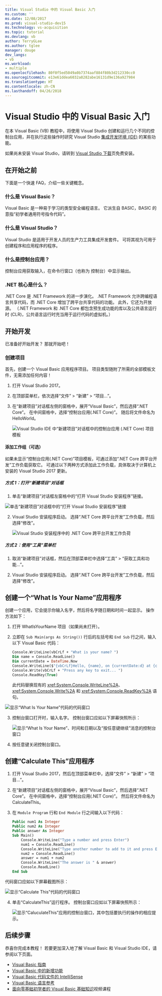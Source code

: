 ```yaml
---
title: Visual Studio 中的 Visual Basic 入门
ms.custom: ''
ms.date: 12/08/2017
ms.prod: visual-studio-dev15
ms.technology: vs-acquisition
ms.topic: tutorial
ms.devlang: vb
author: TerryGLee
ms.author: tglee
manager: douge
dev_langs:
- vb
ms.workload:
- multiple
ms.openlocfilehash: 80f0f5ed5049a0b7374aaf884f80b3d212330cc0
ms.sourcegitcommit: e13e61ddea6032a8282abe16131d9e136a927984
ms.translationtype: HT
ms.contentlocale: zh-CN
ms.lasthandoff: 04/26/2018
---
```

# <a name="getting-started-with-visual-basic-in-visual-studio"></a>Visual Studio 中的 Visual Basic 入门

在本 Visual Basic (VB) 教程中，将使用 Visual Studio 创建和运行几个不同的控制台应用，并在执行这些操作时研究 Visual Studio [集成开发环境 (IDE)](visual-studio-ide.md) 的某些功能。

如果尚未安装 Visual Studio，请转到 [Visual Studio 下载](https://aka.ms/vsdownload?utm_source=mscom&utm_campaign=msdocs)页免费安装。

## <a name="before-you-begin"></a>在开始之前

下面是一个快速 FAQ，介绍一些关键概念。

### <a name="what-is-visual-basic"></a>什么是 Visual Basic？

Visual Basic 是一种易于学习的类型安全编程语言。 它派生自 BASIC，BASIC 的意指“初学者通用符号指令代码”。

### <a name="what-is-visual-studio"></a>什么是 Visual Studio？

Visual Studio 是适用于开发人员的生产力工具集成开发套件。 可将其视为可用于创建程序和应用程序的程序。

### <a name="what-is-a-console-app"></a>什么是控制台应用？

控制台应用获取输入，在命令行窗口（也称为 控制台）中显示输出。

### <a name="what-is-net-core"></a>.NET 核心是什么？

.NET Core 是 .NET Framework 的进一步演化。 .NET Framework 允许跨编程语言共享代码，而 .NET Core 增加了跨平台共享代码的功能。 此外，它还为开放源。 （.NET Framework 和 .NET Core 都包含预生成功能的库以及公共语言运行时 (CLR)，公共语言运行时充当用于运行代码的虚拟机。）

## <a name="start-developing"></a>开始开发

已准备好开始开发？ 那就开始吧！

### <a name="create-a-project"></a>创建项目

首先，创建一个 Visual Basic 应用程序项目。 项目类型随附了所需的全部模板文件，无需添加任何内容！

1. 打开 Visual Studio 2017。

2. 在顶部菜单栏，依次选择“文件” > “新建” > “项目...”。

3. 在“新建项目”对话框左侧的窗格中，展开“Visual Basic”，然后选择“.NET Core”。 在中间窗格中，选择“控制台应用(.NET Core)”。 随后将文件命名为 HelloWorld。  

   ![Visual Studio IDE 中“新建项目”对话框中的控制台应用 (.NET Core) 项目模板](../ide/media/new-project-vb-dotnetcore-whatisyourname-console-app.png)

#### <a name="add-a-workgroup-optional"></a>添加工作组（可选）
如果未显示“控制台应用(.NET Core)”项目模板，可通过添加“.NET Core 跨平台开发”工作负载获取它。 可通过以下两种方式添加此工作负载，具体取决于计算机上安装的 Visual Studio 2017 更新。

##### <a name="option-1-use-the-new-project-dialog-box"></a>方式 1：打开“新建项目”对话框
1. 单击“新建项目”对话框左窗格中的“打开 Visual Studio 安装程序”链接。

  ![单击“新建项目”对话框中的“打开 Visual Studio 安装程序”链接](../ide/media/vs-open-visual-studio-installer-generic.png)

2. Visual Studio 安装程序启动。 选择“.NET Core 跨平台开发”工作负载，然后选择“修改”。

   ![Visual Studio 安装程序中的 .NET Core 跨平台开发工作负荷](../ide/media/dot-net-core-xplat-dev-workload.png)

##### <a name="option-2-use-the-tools-menu-bar"></a>方式 2：使用“工具”菜单栏

1. 取消“新建项目”对话框，然后在顶部菜单栏中选择“工具” > “获取工具和功能...”。

2. Visual Studio 安装程序启动。 选择“.NET Core 跨平台开发”工作负载，然后选择“修改”。   

## <a name="create-a-what-is-your-name-application"></a>创建一个“What Is Your Name”应用程序

创建一个应用，它会提示你输入名字，然后将名字随日期和时间一起显示。 操作方法如下：

1. 打开 WhatIsYourName 项目（如果尚未打开）。

2. 立即在 `Sub Main(args As String())` 行后的左括号和 `End Sub` 行之间，输入以下 Visual Basic 代码：

     ```vb
     Console.WriteLine(vbCrLf + "What is your name? ")
     Dim name = Console.ReadLine()
     Dim currentDate = DateTime.Now
     Console.WriteLine($"{vbCrLf}Hello, {name}, on {currentDate:d} at {currentDate:t}")
     Console.Write(vbCrLf + "Press any key to exit... ")
     Console.ReadKey(True)
    ```

    此代码替换现有的 <xref:System.Console.WriteLine%2A>、<xref:System.Console.Write%2A> 和 <xref:System.Console.ReadKey%2A> 语句。

 ![显示“What Is Your Name”代码的代码窗口](../ide/media/vb-codewindow-what-name.png)

3. 控制台窗口打开时，输入名字。 控制台窗口应如以下屏幕快照所示：

   ![显示“What Is Your Name”、时间和日期以及“按任意键继续”消息的控制台窗口](../ide/media/vb-console-what-name.png)

5. 按任意键关闭控制台窗口。

## <a name="create-a-calculate-this-application"></a>创建“Calculate This”应用程序

1. 打开 Visual Studio 2017，然后在顶部菜单栏中，选择“文件” > “新建” > “项目...”。

2. 在“新建项目”对话框左侧的窗格中，展开“Visual Basic”，然后选择“.NET Core”。 在中间窗格中，选择“控制台应用(.NET Core)”。 然后将文件命名为 CalculateThis。  

3. 在 `Module Program` 行和 `End Module` 行之间输入以下代码：

   ```vb
   Public num1 As Integer
   Public num2 As Integer
   Public answer As Integer
   Sub Main()
       Console.WriteLine("Type a number and press Enter")
       num1 = Console.ReadLine()
       Console.WriteLine("Type another number to add to it and press Enter")
       num2 = Console.ReadLine()
       answer = num1 + num2
       Console.WriteLine("The answer is " & answer)
       Console.ReadLine()
   End Sub
   ```

  代码窗口应如以下屏幕截图所示：

   ![显示“Calculate This”代码的代码窗口](../ide/media/vb-codewindow-calculate-this.png)

4. 单击“CalculateThis”运行程序。 控制台窗口应如以下屏幕快照所示：       

    ![显示“CaluculateThis”应用的控制台窗口，其中包括要执行的操作的相应提示。](../ide/media/vb-console-calculate-this.png)

## <a name="next-steps"></a>后续步骤

恭喜你完成本教程！ 若要更加深入地了解 Visual Basic 和 Visual Studio IDE，请参阅以下页面。

* [Visual Basic 指南](/dotnet/visual-basic/index)
* [Visual Basic 中的新增功能](/dotnet/visual-basic/getting-started/whats-new)
* [Visual Basic 代码文件的 IntelliSense](visual-basic-specific-intellisense.md)
* [Visual Basic 语言参考](/dotnet/visual-basic/language-reference/index)
* [面向零基础初学者的 Visual Basic 基础知识](https://mva.microsoft.com/en-us/training-courses/visual-basic-fundamentals-for-absolute-beginners-16507)视频课程
